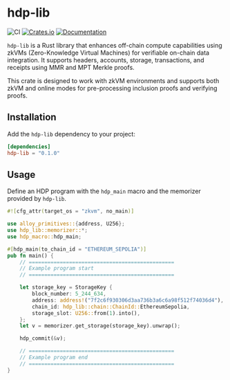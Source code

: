 # hdp-lib

![CI](https://img.shields.io/github/actions/workflow/status/HerodotusDev/hdp-sp1/prove.yml?style=flat-square&logo=githubactions&logoColor=white&label=CI)
[![Crates.io](https://img.shields.io/crates/v/hdp-lib?style=flat-square&logo=lootcrate)](https://crates.io/crates/hdp-lib)
[![Documentation](https://img.shields.io/docsrs/hdp-lib)](https://docs.rs/hdp-lib)

`hdp-lib` is a Rust library that enhances off-chain compute capabilities using zkVMs (Zero-Knowledge Virtual Machines) for verifiable on-chain data integration. It supports headers, accounts, storage, transactions, and receipts using MMR and MPT Merkle proofs.

This crate is designed to work with zkVM environments and supports both zkVM and online modes for pre-processing inclusion proofs and verifying proofs.

## Installation

Add the `hdp-lib` dependency to your project:

```toml
[dependencies]
hdp-lib = "0.1.0"
```

## Usage

Define an HDP program with the `hdp_main` macro and the memorizer provided by `hdp-lib`.

```rust
#![cfg_attr(target_os = "zkvm", no_main)]

use alloy_primitives::{address, U256};
use hdp_lib::memorizer::*;
use hdp_macro::hdp_main;

#[hdp_main(to_chain_id = "ETHEREUM_SEPOLIA")]
pub fn main() {
    // ===============================================
    // Example program start
    // ===============================================

    let storage_key = StorageKey {
        block_number: 5_244_634,
        address: address!("7f2c6f930306d3aa736b3a6c6a98f512f74036d4"),
        chain_id: hdp_lib::chain::ChainId::EthereumSepolia,
        storage_slot: U256::from(1).into(),
    };
    let v = memorizer.get_storage(storage_key).unwrap();

    hdp_commit(&v);

    // ===============================================
    // Example program end
    // ===============================================
}
```
